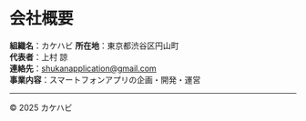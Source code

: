 # 会社概要

**組織名**：カケハビ 
**所在地**：東京都渋谷区円山町  
**代表者**：上村 諒  
**連絡先**：shukanapplication@gmail.com  
**事業内容**：スマートフォンアプリの企画・開発・運営  

---

© 2025 カケハビ
